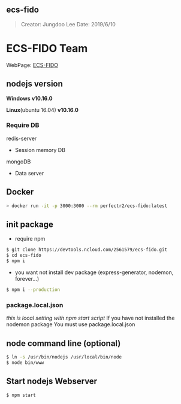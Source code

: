 ## ecs-fido
> Creator: Jungdoo Lee
> Date: 2019/6/10

# ECS-FIDO Team
WebPage: [ECS-FIDO](http://www.ecs-fido.com:3000)

## nodejs version
__Windows__ __v10.16.0__

__Linux__(ubuntu 16.04) __v10.16.0__

### Require DB
redis-server
* Session memory DB

mongoDB
* Data server

## Docker 
```bash
> docker run -it -p 3000:3000 --rm perfectr2/ecs-fido:latest
```

## __init package__
* require npm

```bash
$ git clone https://devtools.ncloud.com/2561579/ecs-fido.git	
$ cd ecs-fido
$ npm i
```
* you want not install dev package
(express-generator, nodemon, forever...)
```bash
$ npm i --production
```

### package.local.json
_this is local setting with npm start script_
If you have not installed the nodemon package
You must use package.local.json

## node command line (optional)
```bash
$ ln -s /usr/bin/nodejs /usr/local/bin/node
$ node bin/www
```

## __Start nodejs Webserver__

```bash
$ npm start
```